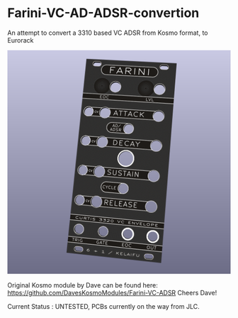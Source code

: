 # Farini-VC-AD-ADSR-convertion
An attempt to convert a 3310 based VC ADSR from Kosmo format, to Eurorack

![alt text](https://github.com/KeLaiFu/Farini-VC-AD-ADSR-convertion/blob/main/VC%20ADSR%20Panel%20vertical%20.png?raw=true)

Original Kosmo module by Dave can be found here:
https://github.com/DavesKosmoModules/Farini-VC-ADSR
Cheers Dave!

Current Status : UNTESTED, PCBs currently on the way from JLC.
